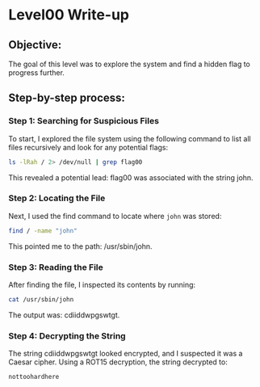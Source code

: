 # Level00 Write-up

## Objective:

The goal of this level was to explore the system and find a hidden flag to progress further.

## Step-by-step process:

### Step 1: Searching for Suspicious Files

To start, I explored the file system using the following command to list all files recursively and look for any potential flags:

```bash
ls -lRah / 2> /dev/null | grep flag00
```

This revealed a potential lead: flag00 was associated with the string john.

### Step 2: Locating the File

Next, I used the find command to locate where `john` was stored:

```bash
find / -name "john"
```

This pointed me to the path: /usr/sbin/john.

### Step 3: Reading the File

After finding the file, I inspected its contents by running:

```bash
cat /usr/sbin/john
```

The output was: cdiiddwpgswtgt.

### Step 4: Decrypting the String

The string cdiiddwpgswtgt looked encrypted, and I suspected it was a Caesar cipher. Using a ROT15 decryption, the string decrypted to:

`nottoohardhere`
